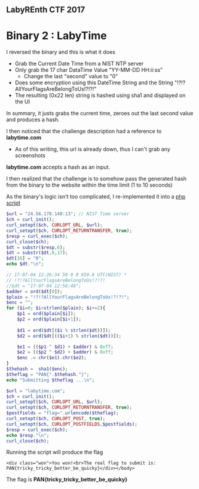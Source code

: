 ## LabyREnth CTF 2017
# Binary 2 : LabyTime

I reversed the binary and this is what it does

- Grab the Current Date Time from a NIST NTP server
- Only grab the 17 char DataTime Value "YY-MM-DD HH:ii:ss"
  - Change the last "second" value to "0"
- Does some encryption using this DateTime String and the String "!?!?AllYourFlagsAreBelongToUs!?!?!"
- The resulting (0x22 len) string is hashed using sha1 and displayed on the UI

In summary, it justs grabs the current time, zeroes out the last second value and produces a hash.

I then noticed that the challenge description had a reference to **labytime.com** 
  - As of this writing, this url is already down, thus I can't grab any screenshots

**labytime.com** accepts a hash as an input.

I then realized that the challenge is to somehow pass the generated hash from the binary to the website within the time limit (1 to 10 seconds)

As the binary's logic isn't too complicated, I re-implemented it into a [php script](soln.php)

```php
$url = "24.56.178.140:13"; // NIST Time server
$ch = curl_init();
curl_setopt($ch, CURLOPT_URL, $url);
curl_setopt($ch, CURLOPT_RETURNTRANSFER, true);
$resp = curl_exec($ch);
curl_close($ch);
$dt = substr($resp,6);
$dt = substr($dt,0,17);
$dt[16] = "0";
echo $dt."\n";

// 17-07-04 12:26:34 50 0 0 659.8 UTC(NIST) *
// !?!?AllYourFlagsAreBelongToUs!?!?!
//$dt = "17-07-04 12:56:40";  
$adder = ord($dt[0]);
$plain = "!?!?AllYourFlagsAreBelongToUs!?!?!";
$enc = "";
for ($i=0; $i<strlen($plain); $i+=2){
	$p1 = ord($plain[$i]);
	$p2 = ord($plain[$i+1]);
	
	$d1 = ord($dt[($i % strlen($dt))]);
	$d2 = ord($dt[(($i+1) % strlen($dt))]);

	$e1 = (($p1 ^ $d1) + $adder) & 0xff;
	$e2 = (($p2 ^ $d2) + $adder) & 0xff;
	$enc .= chr($e1).chr($e2);
}
$thehash =  sha1($enc);
$theflag = "PAN{".$thehash."}";
echo "Submitting $theflag ...\n";

$url = "labytime.com";
$ch = curl_init();
curl_setopt($ch, CURLOPT_URL, $url);
curl_setopt($ch, CURLOPT_RETURNTRANSFER, true);
$postfields = "flag=".urlencode($theflag);
curl_setopt($ch, CURLOPT_POST, true);
curl_setopt($ch, CURLOPT_POSTFIELDS,$postfields);
$resp = curl_exec($ch);
echo $resp."\n";
curl_close($ch);
```

Running the script will produce the flag

```
<div class="won">You won!<br>The real flag to submit is: PAN{tricky_tricky_better_be_quicky}</div></body>
```

The flag is **PAN{tricky_tricky_better_be_quicky}**